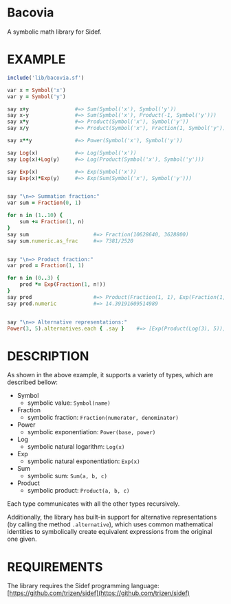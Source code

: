 # Bacovia

A symbolic math library for Sidef.

# EXAMPLE

```ruby
include('lib/bacovia.sf')

var x = Symbol('x')
var y = Symbol('y')

say x+y               #=> Sum(Symbol('x'), Symbol('y'))
say x-y               #=> Sum(Symbol('x'), Product(-1, Symbol('y')))
say x*y               #=> Product(Symbol('x'), Symbol('y'))
say x/y               #=> Product(Symbol('x'), Fraction(1, Symbol('y')))

say x**y              #=> Power(Symbol('x'), Symbol('y'))

say Log(x)            #=> Log(Symbol('x'))
say Log(x)+Log(y)     #=> Log(Product(Symbol('x'), Symbol('y')))

say Exp(x)            #=> Exp(Symbol('x'))
say Exp(x)*Exp(y)     #=> Exp(Sum(Symbol('x'), Symbol('y')))


say "\n=> Summation fraction:"
var sum = Fraction(0, 1)

for n in (1..10) {
    sum += Fraction(1, n)
}
say sum                     #=> Fraction(10628640, 3628800)
say sum.numeric.as_frac     #=> 7381/2520


say "\n=> Product fraction:"
var prod = Fraction(1, 1)

for n in (0..3) {
    prod *= Exp(Fraction(1, n!))
}
say prod                    #=> Product(Fraction(1, 1), Exp(Fraction(1, 1)), Exp(Fraction(1, 1)), Exp(Fraction(1, 2)), Exp(Fraction(1, 6)))
say prod.numeric            #=> 14.39191609514989


say "\n=> Alternative representations:"
Power(3, 5).alternatives.each { .say }    #=> [Exp(Product(Log(3), 5)), Power(3, 5), 243]
```

# DESCRIPTION

As shown in the above example, it supports a variety of types, which are described bellow:

* Symbol
    - symbolic value: `Symbol(name)`
* Fraction
    - symbolic fraction: `Fraction(numerator, denominator)`
* Power
    - symbolic exponentiation: `Power(base, power)`
* Log
    - symbolic natural logarithm: `Log(x)`
* Exp
    - symbolic natural exponentiation: `Exp(x)`
* Sum
    - symbolic sum: `Sum(a, b, c)`
* Product
    - symbolic product: `Product(a, b, c)`

Each type communicates with all the other types recursively.

Additionally, the library has built-in support for alternative representations (by calling the method `.alternative`),
which uses common mathematical identities to symbolically create equivalent expressions from the original one given.

# REQUIREMENTS

The library requires the Sidef programming language: [https://github.com/trizen/sidef](https://github.com/trizen/sidef)
